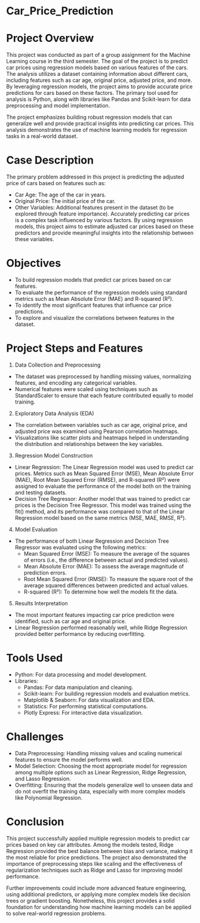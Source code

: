 # Car_Price_Prediction
# Project Overview
This project was conducted as part of a group assignment for the Machine Learning course in the third semester. The goal of the project is to predict car prices using regression models based on various features of the cars. The analysis utilizes a dataset containing information about different cars, including features such as car age, original price, adjusted price, and more. By leveraging regression models, the project aims to provide accurate price predictions for cars based on these factors. The primary tool used for analysis is Python, along with libraries like Pandas and Scikit-learn for data preprocessing and model implementation.

The project emphasizes building robust regression models that can generalize well and provide practical insights into predicting car prices. This analysis demonstrates the use of machine learning models for regression tasks in a real-world dataset.

# Case Description
The primary problem addressed in this project is predicting the adjusted price of cars based on features such as:
  - Car Age: The age of the car in years.
  - Original Price: The initial price of the car.
  - Other Variables: Additional features present in the dataset (to be explored through feature importance).
Accurately predicting car prices is a complex task influenced by various factors. By using regression models, this project aims to estimate adjusted car prices based on these predictors and provide meaningful insights into the relationship between these variables.

# Objectives
- To build regression models that predict car prices based on car features.
- To evaluate the performance of the regression models using standard metrics such as Mean Absolute Error (MAE) and R-squared (R²).
- To identify the most significant features that influence car price predictions.
- To explore and visualize the correlations between features in the dataset.

# Project Steps and Features
1. Data Collection and Preprocessing
  - The dataset was preprocessed by handling missing values, normalizing features, and encoding any categorical variables.
  - Numerical features were scaled using techniques such as StandardScaler to ensure that each feature contributed equally to model training.

2. Exploratory Data Analysis (EDA)
  - The correlation between variables such as car age, original price, and adjusted price was examined using Pearson correlation heatmaps.
  - Visualizations like scatter plots and heatmaps helped in understanding the distribution and relationships between the key variables.

3. Regression Model Construction
- Linear Regression: The Linear Regression model was used to predict car prices. Metrics such as Mean Squared Error (MSE), Mean Absolute Error (MAE), Root Mean Squared Error (RMSE), and R-squared (R²) were assigned to evaluate the performance of the model both on the training and testing datasets.
- Decision Tree Regressor: Another model that was trained to predict car prices is the Decision Tree Regressor. This model was trained using the fit() method, and its performance was compared to that of the Linear Regression model based on the same metrics (MSE, MAE, RMSE, R²).

4. Model Evaluation
- The performance of both Linear Regression and Decision Tree Regressor was evaluated using the following metrics:
  - Mean Squared Error (MSE): To measure the average of the squares of errors (i.e., the difference between actual and predicted values).
  - Mean Absolute Error (MAE): To assess the average magnitude of prediction errors.
  - Root Mean Squared Error (RMSE): To measure the square root of the average squared differences between predicted and actual values.
  - R-squared (R²): To determine how well the models fit the data.

5. Results Interpretation
- The most important features impacting car price prediction were identified, such as car age and original price.
- Linear Regression performed reasonably well, while Ridge Regression provided better performance by reducing overfitting.

# Tools Used
- Python: For data processing and model development.
- Libraries:
  - Pandas: For data manipulation and cleaning.
  - Scikit-learn: For building regression models and evaluation metrics.
  - Matplotlib & Seaborn: For data visualization and EDA.
  - Statistics: For performing statistical computations.
  - Plotly Express: For interactive data visualization.

# Challenges
- Data Preprocessing: Handling missing values and scaling numerical features to ensure the model performs well.
- Model Selection: Choosing the most appropriate model for regression among multiple options such as Linear Regression, Ridge Regression, and Lasso Regression.
- Overfitting: Ensuring that the models generalize well to unseen data and do not overfit the training data, especially with more complex models like Polynomial Regression.

# Conclusion
This project successfully applied multiple regression models to predict car prices based on key car attributes. Among the models tested, Ridge Regression provided the best balance between bias and variance, making it the most reliable for price predictions. The project also demonstrated the importance of preprocessing steps like scaling and the effectiveness of regularization techniques such as Ridge and Lasso for improving model performance.

Further improvements could include more advanced feature engineering, using additional predictors, or applying more complex models like decision trees or gradient boosting. Nonetheless, this project provides a solid foundation for understanding how machine learning models can be applied to solve real-world regression problems.
